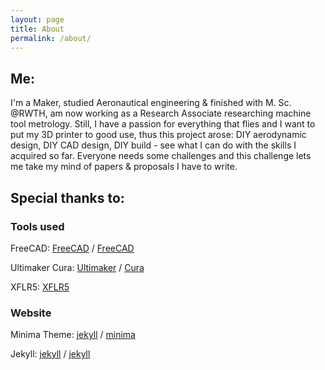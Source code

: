 ```yaml
---
layout: page
title: About
permalink: /about/
---
```


## Me:

I'm a Maker, studied Aeronautical engineering & finished with M. Sc. @RWTH, am now working as a Research Associate researching machine tool metrology. Still, I have a passion for everything that flies and I want to put my 3D printer to good use, thus this project arose: DIY aerodynamic design, DIY CAD design, DIY build - see what I can do with the skills I acquired so far. 
Everyone needs some challenges and this challenge lets me take my mind of papers & proposals I have to write.

## Special thanks to:

### Tools used

FreeCAD:
[FreeCAD](https://github.com/FreeCAD) /
[FreeCAD](https://github.com/FreeCAD/FreeCAD)

Ultimaker Cura:
[Ultimaker](https://github.com/Ultimaker/) /
[Cura](https://github.com/Ultimaker/Cura)

XFLR5:
[XFLR5](http://xflr5.tech/)

### Website

Minima Theme:
[jekyll][jekyll-organization] /
[minima](https://github.com/jekyll/minima)

Jekyll:
[jekyll][jekyll-organization] /
[jekyll](https://github.com/jekyll/jekyll)


[jekyll-organization]: https://github.com/jekyll
